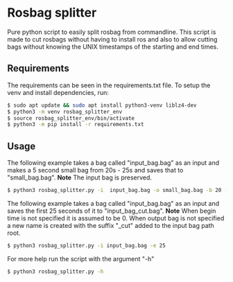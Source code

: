 # Rosbag splitter
Pure python script to easily split rosbag from commandline.
This script is made to cut rosbags without having to install ros and also to allow cutting bags without knowing the UNIX timestamps of the starting and end times.
## Requirements
The requirements can be seen in the requirements.txt file. To setup the venv and install dependencies, run:
```bash
$ sudo apt update && sudo apt install python3-venv liblz4-dev
$ python3 -m venv rosbag_splitter_env
$ source rosbag_splitter_env/bin/activate
$ python3 -m pip install -r requirements.txt
```
## Usage

The following example takes a bag called "input_bag.bag" as an input and makes a 5 second small bag from 20s - 25s and saves that to "small_bag.bag".
**Note** The input bag is preserved.
```bash
$ python3 rosbag_splitter.py -i  input_bag.bag -o small_bag.bag -b 20 -e 25
```

The following example takes a bag called "input_bag.bag" as an input and saves the first 25 seconds of it to "input_bag_cut.bag".
**Note** When begin time is not specified it is assumed to be 0. When output bag is not specified a new name is created with the suffix "_cut" added to the input bag path root.
```bash
$ python3 rosbag_splitter.py -i input_bag.bag -e 25
```
For more help run the script with the argument "-h"

```bash
$ python3 rosbag_splitter.py -h
```
